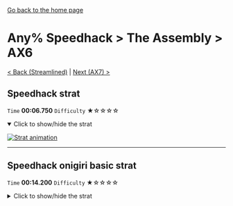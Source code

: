 [Go back to the home page](https://github.com/Doublevil/scbspeedrun)

# Any% Speedhack > The Assembly > AX6

[< Back (Streamlined)](https://github.com/Doublevil/scbspeedrun/blob/main/levels/any_sh/P/Streamlined.md) | [Next (AX7) >](https://github.com/Doublevil/scbspeedrun/blob/main/levels/any_sh/A/AX7.md)

## Speedhack strat

`Time` **00:06.750** `Difficulty` ★☆☆☆☆
<details open>
  <summary>Click to show/hide the strat</summary>

  [![Strat animation](https://github.com/Doublevil/scbspeedrun/blob/main/media/levels/A/AX6_S_Strat.webp)](https://github.com/Doublevil/scbspeedrun/blob/main/media/levels/A/AX6_S_Strat.mp4?raw=true)
</details>

---
## Speedhack onigiri basic strat

`Time` **00:14.200** `Difficulty` ★☆☆☆☆
<details>
  <summary>Click to show/hide the strat</summary>

  [![Strat animation](https://github.com/Doublevil/scbspeedrun/blob/main/media/levels/A/AX6_S_OnigiriStrat.webp)](https://github.com/Doublevil/scbspeedrun/blob/main/media/levels/A/AX6_S_OnigiriStrat.mp4?raw=true)
</details>
